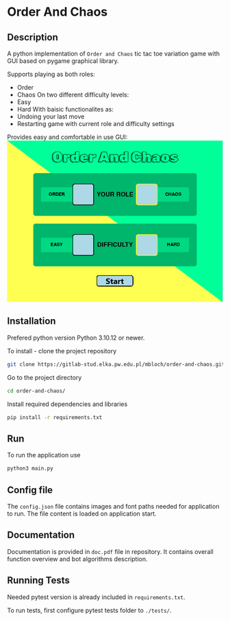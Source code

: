 # Order And Chaos

## Description

A python implementation of `Order and Chaos` tic tac toe variation game with GUI based on pygame graphical library.

Supports playing as both roles:
- Order
- Chaos
On two different difficulty levels:
- Easy
- Hard
With baisic functionalites as:
- Undoing your last move
- Restarting game with current role and difficulty settings

Provides easy and comfortable in use GUI:
![GameMenu](GameMenu.png?raw=true "Game Menu")

## Installation

Prefered python version Python 3.10.12 or newer.

To install - clone the project repository

```bash
git clone https://gitlab-stud.elka.pw.edu.pl/mbloch/order-and-chaos.git
```

Go to the project directory

```bash
cd order-and-chaos/
```

Install  required dependencies and libraries

```bash
pip install -r requirements.txt 
```

## Run
To run the application use

```bash
python3 main.py
```
## Config file
The `config.json` file contains images and font paths needed for application to run. The file content is loaded on application start.

## Documentation

Documentation is provided in `doc.pdf` file in repository.
It contains overall function overview and bot algorithms description.

## Running Tests

Needed pytest version is already included in `requirements.txt`.

To run tests, first configure pytest tests folder to `./tests/`.


